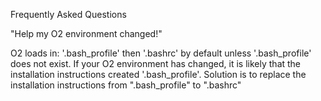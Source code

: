 
Frequently Asked Questions


"Help my O2 environment changed!"

  O2 loads in:  '.bash_profile' then '.bashrc' by default unless '.bash_profile' does not exist.  If your O2 environment has changed, it is likely that the installation instructions created '.bash_profile'.  Solution is to replace the installation instructions from ".bash_profile" to ".bashrc" 

